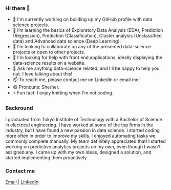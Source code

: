 ### Hi there 👋

- 🔭 I'm currently working on building up my GitHub profile with data science projects.  
- 🌱 I’m learning the basics of Exploratory Data Analysis (EDA), Prediction (Regression), Prediction (Classification), Cluster analysis (Unclassified data) and Advanced data science (Deep Learning).
- 👯 I’m looking to collaborate on any of the presented data-science projects or open to other projects. 
- 🤔 I'm looking for help with front end applications, ideally displaying the data-science results on a website. 
- 💬 Ask me anything data-science related, and I'll be happy to help you out. I love talking about this!
- 📫 To reach me, please contact me on LinkedIn or email me!
- 😄 Pronouns: She/her.
- ⚡ Fun fact: I enjoy knitting when I'm not coding.

### Backround

I graduated from Tokyo Institute of Technology with a Bachelor of Science in electrical engineering. I have worked at some of the top firms in the industry, but I have found a new passion in data science. I started coding more often in order to improve my skills. I enjoyed automating tasks we commonly complete manually. My team definitely appreciated that! I started working on predictive analytics projects on my own, even though I wasn't assigned any. I came up with my own ideas, designed a solution, and started implementing them proactively.

### Contact me

[Email](sarahfuchi@gmail.com) | [LinkedIn](https://www.linkedin.com/in/sarahfuchi/)
